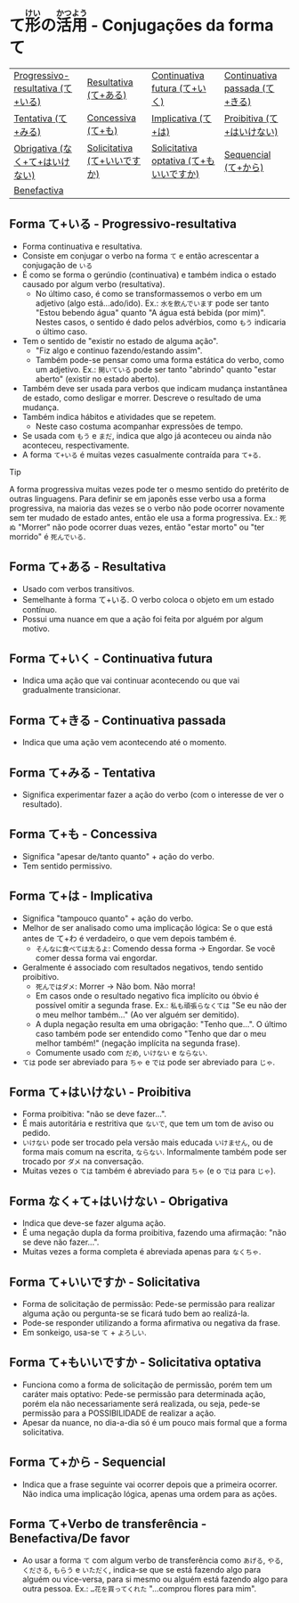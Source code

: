 # て<ruby>形<rt>けい</rt>の<ruby>活<rt>かつ</rt>用<rt>よう</rt></ruby> - Conjugações da forma て

<table>
    <tr>
        <td><a href="#progressivo-resultativa">Progressivo-resultativa (て+いる)</a></td>
        <td><a href="#resultativa">Resultativa (て+ある)</a></td>
        <td><a href="#continuativa-futura">Continuativa futura (て+いく)</a></td>
        <td><a href="#continuativa-passada">Continuativa passada (て+きる)</a></td>
    </tr>
    <tr>
        <td><a href="#tentativa">Tentativa (て+みる)</a></td>
        <td><a href="#concessiva">Concessiva (て+も)</a></td>
        <td><a href="#implicativa">Implicativa (て+は)</a></td>
        <td><a href="#proibitiva">Proibitiva (て+はいけない)</a></td>
    </tr>
	<tr>
        <td><a href="#obrigativa">Obrigativa (なく+て+はいけない)</a></td>
        <td><a href="#solicitativa">Solicitativa (て+いいですか)</a></td>
        <td><a href="#solicitativa-optativa">Solicitativa optativa (て+もいいですか)</a></td>
        <td><a href="#sequencial">Sequencial (て+から)</a></td>
	</tr>
	<tr>
        <td><a href="#benefactiva">Benefactiva</a></td>
	</tr>
</table>

<h2 id="var_progressivo-resultativa">Forma て+いる - Progressivo-resultativa</h2>

-   Forma continuativa e resultativa.
-   Consiste em conjugar o verbo na forma `て` e então acrescentar a conjugação de `いる`
-   É como se forma o gerúndio (continuativa) e também indica o estado causado por algum verbo (resultativa).
    -   No último caso, é como se transformassemos o verbo em um adjetivo (algo está...ado/ido). Ex.: `水を飲んでいます` pode ser tanto "Estou bebendo água" quanto "A água está bebida (por mim)". Nestes casos, o sentido é dado pelos advérbios, como `もう` indicaria o último caso.
-   Tem o sentido de "existir no estado de alguma ação".
    -   "Fiz algo e continuo fazendo/estando assim".
    -   Também pode-se pensar como uma forma estática do verbo, como um adjetivo. Ex.: `開いている` pode ser tanto "abrindo" quanto "estar aberto" (existir no estado aberto).
-   Também deve ser usada para verbos que indicam mudança instantânea de estado, como desligar e morrer. Descreve o resultado de uma mudança.
-   Também indica hábitos e atividades que se repetem.
    -   Neste caso costuma acompanhar expressões de tempo.
-   Se usada com `もう` e `まだ`, indica que algo já aconteceu ou ainda não aconteceu, respectivamente.
-   A forma `て+いる` é muitas vezes casualmente contraída para `て+る`.

> [!TIP]
> A forma progressiva muitas vezes pode ter o mesmo sentido do pretérito de outras linguagens. Para definir se em japonês esse verbo usa a forma progressiva, na maioria das vezes se o verbo não pode ocorrer novamente sem ter mudado de estado antes, então ele usa a forma progressiva. Ex.: `死ぬ` "Morrer" não pode ocorrer duas vezes, então "estar morto" ou "ter morrido" é `死んでいる`.

<h2 id="var_resultativa">Forma て+ある - Resultativa</h2>

-   Usado com verbos transitivos.
-   Semelhante à forma て+いる. O verbo coloca o objeto em um estado contínuo.
-   Possui uma nuance em que a ação foi feita por alguém por algum motivo.

<h2 id="var_continuativa-futura">Forma て+いく - Continuativa futura</h2>

-   Indica uma ação que vai continuar acontecendo ou que vai gradualmente transicionar.

<h2 id="var_continuativa-passada">Forma て+きる - Continuativa passada</h2>

-   Indica que uma ação vem acontecendo até o momento.

<h2 id="var_tentativa">Forma て+みる - Tentativa</h2>

-   Significa experimentar fazer a ação do verbo (com o interesse de ver o resultado).

<h2 id="var_concessiva">Forma て+も - Concessiva</h2>

-   Significa "apesar de/tanto quanto" + ação do verbo.
-   Tem sentido permissivo.

<h2 id="var_implicativa">Forma て+は - Implicativa</h2>

-   Significa "tampouco quanto" + ação do verbo.
-   Melhor de ser analisado como uma implicação lógica: Se o que está antes de て+わ é verdadeiro, o que vem depois também é.
    -   `そんなに食べては太るよ`: Comendo dessa forma → Engordar. Se você comer dessa forma vai engordar.
-   Geralmente é associado com resultados negativos, tendo sentido proibitivo.
    -   `死んではダメ`: Morrer → Não bom. Não morra!
    -   Em casos onde o resultado negativo fica implícito ou óbvio é possível omitir a segunda frase. Ex.: `私も頑張らなくては` "Se eu não der o meu melhor também..." (Ao ver alguém ser demitido).
    -   A dupla negação resulta em uma obrigação: "Tenho que...". O último caso também pode ser entendido como "Tenho que dar o meu melhor também!" (negação implícita na segunda frase).
    -   Comumente usado com `だめ`, `いけない` e `ならない`.
-   `ては` pode ser abreviado para `ちゃ` e `では` pode ser abreviado para `じゃ`.

<h2 id="var_proibitiva">Forma て+はいけない - Proibitiva</h2>

-   Forma proibitiva: "não se deve fazer...".
-   É mais autoritária e restritiva que `ないで`, que tem um tom de aviso ou pedido.
-   `いけない` pode ser trocado pela versão mais educada `いけません`, ou de forma mais comum na escrita, `ならない`. Informalmente também pode ser trocado por `ダメ` na conversação.
-   Muitas vezes o `ては` também é abreviado para `ちゃ` (e o `では` para `じゃ`).

<h2 id="var_obrigativa">Forma なく+て+はいけない - Obrigativa</h2>

-   Indica que deve-se fazer alguma ação.
-   É uma negação dupla da forma proibitiva, fazendo uma afirmação: "não se deve não fazer...".
-   Muitas vezes a forma completa é abreviada apenas para `なくちゃ`.

<h2 id="var_solicitativa">Forma て+いいですか - Solicitativa</h2>

-   Forma de solicitação de permissão: Pede-se permissão para realizar alguma ação ou pergunta-se se ficará tudo bem ao realizá-la.
-   Pode-se responder utilizando a forma afirmativa ou negativa da frase.
-   Em sonkeigo, usa-se `て` + `よろしい`.

<h2 id="var_solicitativa-optativa">Forma て+もいいですか - Solicitativa optativa</h2>

-   Funciona como a forma de solicitação de permissão, porém tem um caráter mais optativo: Pede-se permissão para determinada ação, porém ela não necessariamente será realizada, ou seja, pede-se permissão para a POSSIBILIDADE de realizar a ação.
-   Apesar da nuance, no dia-a-dia só é um pouco mais formal que a forma solicitativa.

<h2 id="var_sequencial">Forma て+から - Sequencial</h2>

-   Indica que a frase seguinte vai ocorrer depois que a primeira ocorrer. Não indica uma implicação lógica, apenas uma ordem para as ações.

<h2 id="var_benefactiva">Forma て+Verbo de transferência - Benefactiva/De favor</h2>

-   Ao usar a forma `て` com algum verbo de transferência como `あげる`, `やる`, `くださる`, `もらう` e `いただく`, indica-se que se está fazendo algo para alguém ou vice-versa, para si mesmo ou alguém está fazendo algo para outra pessoa. Ex.: `…花を買ってくれた` "...comprou flores para mim".
